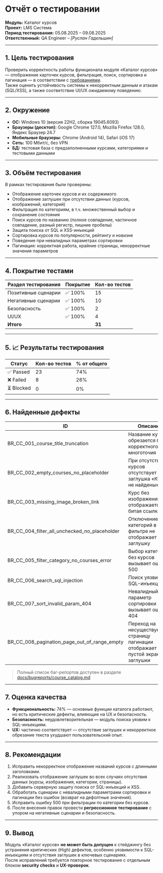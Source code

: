 # Отчёт о тестировании  
**Модуль:** Каталог курсов  
**Проект:** LMS Система  
**Период тестирования:** 05.08.2025 – 09.08.2025  
**Ответственный:** QA Engineer – *[Руслан Гадельшин]*  

---

## 1. Цель тестирования
Проверить корректность работы функционала модуля «Каталог курсов» — отображение карточек курсов, фильтрация, поиск, сортировка и пагинация — в соответствии с [требованиями](docs/requirements/course_catalog.md).  
Также оценить устойчивость системы к некорректным данным и атакам (SQL/XSS), а также соответствие UI/UX ожидаемому поведению.

---

## 2. Окружение
- **ОС:** Windows 10 (версия 22H2, сборка 19045.6093)  
- **Браузеры (десктоп):** Google Chrome 127.0, Mozilla Firefox 128.0, Яндекс Браузер 24.7  
- **Мобильные браузеры:** Chrome (Android 14), Safari (iOS 17)  
- **Сеть:** 100 Мбит/с, без VPN  
- **БД:** тестовая база с предзаполненными курсами, категориями и тестовыми данными  

---

## 3. Объём тестирования
В рамках тестирования были проверены:
- Отображение карточек курсов и их содержимого  
- Отображение заглушек при отсутствии данных (курсов, изображений, категорий)  
- Фильтрация по категориям, в т.ч. множественный выбор и сохранение состояния  
- Поиск курсов по названию (полное совпадение, частичное совпадение, разный регистр, лишние пробелы)  
- Защита поиска от SQL и XSS-инъекций  
- Сортировка курсов по популярности, рейтингу и новизне  
- Поведение при невалидных параметрах сортировки  
- Пагинация: корректная работа, крайние страницы, некорректные значения параметров  

---

## 4. Покрытие тестами
| Раздел тестирования       | Покрытие | Кол-во тестов |
|---------------------------|----------|---------------|
| Позитивные сценарии       | ✅ 100%  | 15            |
| Негативные сценарии       | ✅ 100%  | 10            |
| Безопасность              | ✅ 100%  | 2             |
| UI/UX                     | ✅ 100%  | 4             |
| **Итого**                 |          | **31**        |

---

## 5. 📈 Результаты тестирования
| Статус      | Кол-во тестов | % от общего |
|-------------|---------------|-------------|
| ✅ Passed   | 23            | 74%         |
| ❌ Failed   | 8             | 26%         |
| ⏳ Blocked  | 0             | 0%          |

---

## 6. Найденные дефекты
| ID                                   | Описание                                                                                  | Статус | Приоритет |
|--------------------------------------|-------------------------------------------------------------------------------------------|--------|-----------|
| BR_CC_001_course_title_truncation    | Название курса обрезается без корректного многоточия                                      | Open   | High      |
| BR_CC_002_empty_courses_no_placeholder | При отсутствии курсов отсутствует заглушка «Курсы не найдены»                             | Open   | High      |
| BR_CC_003_missing_image_broken_link  | Курс без изображения отображается как битая ссылка                                        | Open   | Medium    |
| BR_CC_004_filter_all_unchecked_no_placeholder | Отключение всех категорий в фильтре не отображает заглушку                                | Open   | High      |
| BR_CC_005_filter_category_no_courses_error | Выбор категории без курсов вызывает ошибку 500                                            | Open   | Medium    |
| BR_CC_006_search_sql_injection       | Поиск уязвим к SQL-инъекциям                                                               | Open   | High      |
| BR_CC_007_sort_invalid_param_404     | Невалидный параметр сортировки вызывает ошибку 404                                         | Open   | Medium    |
| BR_CC_008_pagination_page_out_of_range_empty | Переход на несуществующую страницу пагинации отображает пустой экран без заглушки         | Open   | Medium    |

> Полный список баг-репортов доступен в разделе [docs/bugreports/course_catalog.md](docs/bugreports/course_catalog.md)

---

## 7. Оценка качества
- **Функциональность:** 74% — основные функции каталога работают, но есть критические дефекты, влияющие на UX и безопасность.  
- **Безопасность:** неудовлетворительная — модуль поиска уязвим к SQL-инъекциям.  
- **UX:** частично соответствует — отсутствие заглушек и некорректное обрезание текста ухудшают пользовательский опыт.  

---

## 8. Рекомендации
1. Исправить некорректное отображение названий курсов с длинными заголовками.  
2. Реализовать отображение заглушек во всех случаях отсутствия данных (курсы, изображения, категории, страницы).  
3. Добавить серверную защиту поиска от SQL-инъекций и XSS.  
4. Обработать сценарии с невалидными параметрами сортировки и пагинации без ошибок (возврат на дефолтные значения).  
5. Исправить ошибку 500 при фильтрации по категории без курсов.  
6. После внесения правок провести **регрессионное тестирование** с упором на негативные сценарии и безопасность.  

---

## 9. Вывод
Модуль «Каталог курсов» **не может быть допущен** к стейджингу без устранения критических (High) дефектов, особенно уязвимости к SQL-инъекциям и отсутствия заглушек в ключевых сценариях.  
После исправлений требуется повторное тестирование с отдельным блоком **security checks** и **UX-проверок**.
